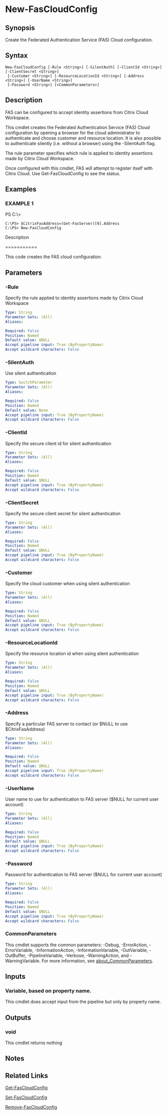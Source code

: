 # New-FasCloudConfig

## Synopsis
Create the Federated Authentication Service (FAS) Cloud configuration.

## Syntax

```
New-FasCloudConfig [-Rule <String>] [-SilentAuth] [-ClientId <String>] [-ClientSecret <String>]
 [-Customer <String>] [-ResourceLocationId <String>] [-Address <String>] [-UserName <String>]
 [-Password <String>] [<CommonParameters>]
```

## Description
FAS can be configured to accept identity assertions from Citrix Cloud Workspace.

This cmdlet creates the Federated Authentication Service (FAS) Cloud configuration by opening a browser for the cloud administrator to authenticate and choose customer and resource location.
It is also possible to authenticate silently (i.e.
without a browser) using the -SilentAuth flag.

The rule parameter specifies which rule is applied to identity assertions made by Citrix Cloud Workspace.

Once configured with this cmdlet, FAS will attempt to register itself with Citrix Cloud.
Use Get-FasCloudConfig to see the status.

## Examples

### EXAMPLE 1
PS C:\\\>

```
C:\PS> $CitrixFasAddress=(Get-FasServer)[0].Address
C:\PS> New-FasCloudConfig
```

Description

===========

This code creates the FAS cloud configuration.

## Parameters

### -Rule
Specify the rule applied to identity assertions made by Citrix Cloud Workspace

```yaml
Type: String
Parameter Sets: (All)
Aliases:

Required: False
Position: Named
Default value: $NULL
Accept pipeline input: True (ByPropertyName)
Accept wildcard characters: False
```

### -SilentAuth
Use silent authentication

```yaml
Type: SwitchParameter
Parameter Sets: (All)
Aliases:

Required: False
Position: Named
Default value: None
Accept pipeline input: True (ByPropertyName)
Accept wildcard characters: False
```

### -ClientId
Specify the secure client id for silent authentication

```yaml
Type: String
Parameter Sets: (All)
Aliases:

Required: False
Position: Named
Default value: $NULL
Accept pipeline input: True (ByPropertyName)
Accept wildcard characters: False
```

### -ClientSecret
Specify the secure client secret for silent authentication

```yaml
Type: String
Parameter Sets: (All)
Aliases:

Required: False
Position: Named
Default value: $NULL
Accept pipeline input: True (ByPropertyName)
Accept wildcard characters: False
```

### -Customer
Specify the cloud customer when using silent authentication

```yaml
Type: String
Parameter Sets: (All)
Aliases:

Required: False
Position: Named
Default value: $NULL
Accept pipeline input: True (ByPropertyName)
Accept wildcard characters: False
```

### -ResourceLocationId
Specify the resource location id when using silent authentication

```yaml
Type: String
Parameter Sets: (All)
Aliases:

Required: False
Position: Named
Default value: $NULL
Accept pipeline input: True (ByPropertyName)
Accept wildcard characters: False
```

### -Address
Specify a particular FAS server to contact (or $NULL to use $CitrixFasAddress)

```yaml
Type: String
Parameter Sets: (All)
Aliases:

Required: False
Position: Named
Default value: $NULL
Accept pipeline input: True (ByPropertyName)
Accept wildcard characters: False
```

### -UserName
User name to use for authentication to FAS server ($NULL for current user account)

```yaml
Type: String
Parameter Sets: (All)
Aliases:

Required: False
Position: Named
Default value: $NULL
Accept pipeline input: True (ByPropertyName)
Accept wildcard characters: False
```

### -Password
Password for authentication to FAS server ($NULL for current user account)

```yaml
Type: String
Parameter Sets: (All)
Aliases:

Required: False
Position: Named
Default value: $NULL
Accept pipeline input: True (ByPropertyName)
Accept wildcard characters: False
```

### CommonParameters
This cmdlet supports the common parameters: -Debug, -ErrorAction, -ErrorVariable, -InformationAction, -InformationVariable, -OutVariable, -OutBuffer, -PipelineVariable, -Verbose, -WarningAction, and -WarningVariable. For more information, see [about_CommonParameters](http://go.microsoft.com/fwlink/?LinkID=113216).

## Inputs

### Variable, based on property name.
This cmdlet does accept input from the pipeline but only by property name.

## Outputs

### void
This cmdlet returns nothing

## Notes

## Related Links

[Get-FasCloudConfig]()

[Set-FasCloudConfig]()

[Remove-FasCloudConfig]()


